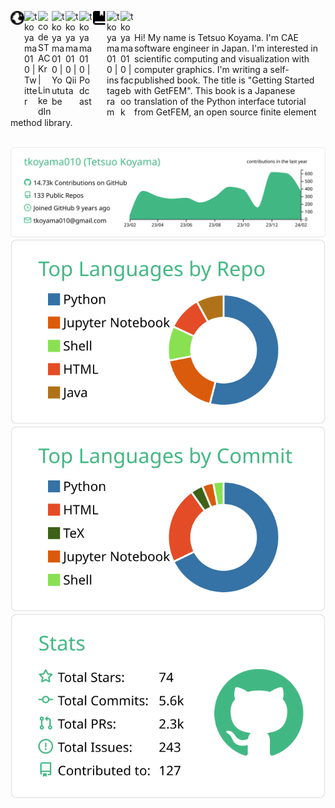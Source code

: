 [<img align="left" alt="tkoyama010.com" width="22px" src="https://raw.githubusercontent.com/iconic/open-iconic/master/svg/globe.svg" />](https://note.com/tkoyama)
[<img align="left" alt="tkoyama010 | Twitter" width="22px" src="https://cdn.jsdelivr.net/npm/simple-icons@v3/icons/twitter.svg" />](https://twitter.com/tkoyama010)
[<img align="left" alt="codeSTACKr | LinkedIn" width="22px" src="https://cdn.jsdelivr.net/npm/simple-icons@v3/icons/linkedin.svg" />](https://linkedin.com/in/tetsuo-koyama-022540190)
[<img align="left" alt="tkoyama010 | Youtube" width="22px" src="https://cdn.jsdelivr.net/npm/simple-icons@v3/icons/youtube.svg" />](https://www.youtube.com/channel/UC6vSvx6nR2WyHVkIyrx4wYQ)
[<img align="left" alt="tkoyama010 | Qiita" width="22px" src="https://cdn.jsdelivr.net/npm/simple-icons@3.6.1/icons/qiita.svg" />](https://qiita.com/tkoyama010)
[<img align="left" alt="tkoyama010 | Podcast" width="22px" src="https://cdn.jsdelivr.net/npm/simple-icons@3.6.1/icons/googlepodcasts.svg" />](https://podcasts.google.com/feed/aHR0cHM6Ly9yYWRpb3RhbGsuanAvcnNzL2M5NTA2NTU3YWU5MDk0NzE?sa=X&ved=2ahUKEwjj0pvG3dTrAhVvEqYKHWvwApQQ9sEGegQIARAC)
[<img align="left" alt="tkoyama010.com" width="22px" src="https://raw.githubusercontent.com/iconic/open-iconic/master/svg/book.svg" />](https://tkoyama010.booth.pm/)
[<img align="left" alt="tkoyama010 | instagram" width="22px" src="https://cdn.jsdelivr.net/npm/simple-icons@3.6.1/icons/instagram.svg" />](https://www.instagram.com/tkoyama010/)
[<img align="left" alt="tkoyama010 | facebook" width="22px" src="https://cdn.jsdelivr.net/npm/simple-icons@3.6.1/icons/facebook.svg" />](https://www.facebook.com/tetsuo.koyama.94/)

<br>
</br>
Hi! My name is Tetsuo Koyama. I'm CAE software engineer in Japan. I'm interested in scientific computing and visualization with computer graphics. I'm writing a self-published book. The title is "Getting Started with GetFEM". This book is a Japanese translation of the Python interface tutorial from GetFEM, an open source finite element method library.

<br>
</br>

[![](https://raw.githubusercontent.com/tkoyama010/tkoyama010/master/profile-summary-card-output/vue/0-profile-details.svg)](https://github.com/vn7n24fzkq/github-profile-summary-cards)
[![](https://raw.githubusercontent.com/tkoyama010/tkoyama010/master/profile-summary-card-output/vue/1-repos-per-language.svg)](https://github.com/vn7n24fzkq/github-profile-summary-cards)
[![](https://raw.githubusercontent.com/tkoyama010/tkoyama010/master/profile-summary-card-output/vue/2-most-commit-language.svg)](https://github.com/vn7n24fzkq/github-profile-summary-cards)
[![](https://raw.githubusercontent.com/tkoyama010/tkoyama010/master/profile-summary-card-output/vue/3-stats.svg)](https://github.com/vn7n24fzkq/github-profile-summary-cards)
